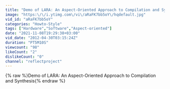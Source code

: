 ```yaml
---
title: "Demo of LARA: An Aspect-Oriented Approach to Compilation and Synthesis"
image: "https:\/\/i.ytimg.com\/vi\/aRaFK7bb5oY\/hqdefault.jpg"
vid_id: "aRaFK7bb5oY"
categories: "Howto-Style"
tags: ["Hardware","Software","Aspect-oriented"]
date: "2021-11-08T19:29:38+03:00"
vid_date: "2012-04-30T03:15:24Z"
duration: "PT5M10S"
viewcount: "98"
likeCount: "2"
dislikeCount: "0"
channel: "reflectproject"
---
```

{% raw %}Demo of LARA: An Aspect-Oriented Approach to Compilation and Synthesis{% endraw %}
